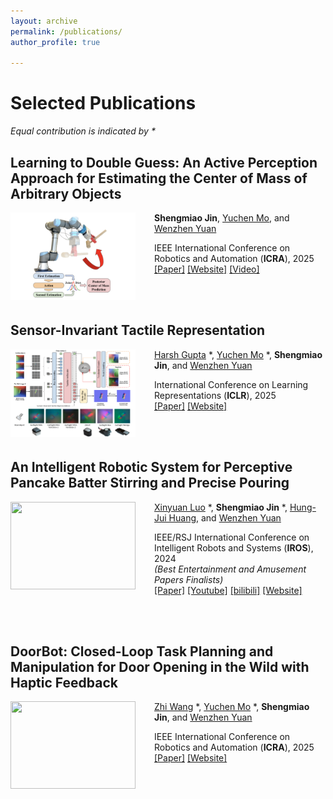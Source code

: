 ```yaml
---
layout: archive
permalink: /publications/
author_profile: true

---
```


# Selected Publications

*Equal contribution is indicated by \**

## Learning to Double Guess: An Active Perception Approach for Estimating the Center of Mass of Arbitrary Objects

<img align="left" style="width:200px; height:140px; margin-right:30px" src="/images/active_t.png">

**Shengmiao Jin**, [Yuchen Mo](https://scholar.google.com/citations?user=zzpPyQwAAAAJ&hl=en), and [Wenzhen Yuan](https://siebelschool.illinois.edu/about/people/all-faculty/yuanwz)

IEEE International Conference on Robotics and Automation (**ICRA**), 2025  
[[Paper]](https://arxiv.org/pdf/2502.02663) [[Website]](https://leumasnij.github.io/double_guessing/) [[Video]](https://youtu.be/ZNsIUE29w_c)

<br/><br/>

## Sensor-Invariant Tactile Representation

<img align="left" style="width:200px; height:140px; margin-right:30px" src="/images/sitr.png">

[Harsh Gupta](https://hgupt3.github.io) \*, [Yuchen Mo](https://scholar.google.com/citations?user=zzpPyQwAAAAJ&hl=en) \*, **Shengmiao Jin**, and [Wenzhen Yuan](https://siebelschool.illinois.edu/about/people/all-faculty/yuanwz)

International Conference on Learning Representations (**ICLR**), 2025  
[[Paper]](https://arxiv.org/pdf/2502.19638) [[Website]](https://hgupt3.github.io/sitr/)

<br/><br/>

## An Intelligent Robotic System for Perceptive Pancake Batter Stirring and Precise Pouring

<img align="left" style="width:200px; height:140px; margin-right:30px" src="/images/pouring.gif">

[Xinyuan Luo](https://luoxinyuan.github.io) \*, **Shengmiao Jin** \*, [Hung-Jui Huang](https://joehjhuang.github.io/), and [Wenzhen Yuan](https://siebelschool.illinois.edu/about/people/all-faculty/yuanwz)

IEEE/RSJ International Conference on Intelligent Robots and Systems (**IROS**), 2024  
*(Best Entertainment and Amusement Papers Finalists)*  
[[Paper]](https://ieeexplore.ieee.org/stamp/stamp.jsp?tp=&arnumber=10802841) [[Youtube]](https://www.youtube.com/watch?si=ikU3lOzVro_94tGz&v=-295mNAnFLk&feature=youtu.be) [[bilibili]](https://www.bilibili.com/video/BV1qChee8Ewg) [[Website]](https://luoxinyuan.github.io/pancake/)

<br/><br/>

## DoorBot: Closed-Loop Task Planning and Manipulation for Door Opening in the Wild with Haptic Feedback

<img align="left" style="width:200px; height:140px; margin-right:30px" src="/images/doorbot.gif">

[Zhi Wang](https://tx-leo.github.io) \*, [Yuchen Mo](https://scholar.google.com/citations?user=zzpPyQwAAAAJ&hl=en) \*, **Shengmiao Jin**, and [Wenzhen Yuan](https://siebelschool.illinois.edu/about/people/all-faculty/yuanwz)

IEEE International Conference on Robotics and Automation (**ICRA**), 2025  
[[Paper]](https://tx-leo.github.io/data/ICRA2025_DoorBot.pdf) [[Website]](https://tx-leo.github.io/DoorBot/)




